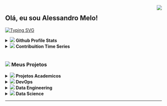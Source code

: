 <img align="right" src="https://visitor-badge.laobi.icu/badge?page_id=alessandromeloweb.visitor-badgee&color=green&style=flat-square">
  
<!-- <a href="https://hits.seeyoufarm.com"><img align="right" src="https://hits.seeyoufarm.com/api/count/incr/badge.svg?url=https%3A%2F%2Fgithub.com%2Falessandromeloweb%2Falessandromeloweb&count_bg=%233D6BC8&title_bg=%23555555&icon=&icon_color=%23E7E7E7&title=views&edge_flat=false"/></a> -->

## Olá, eu sou Alessandro Melo!
<!-- <img src="https://cr-ss-service.azurewebsites.net/api/ScreenShot?widget=summary&username=alessandromeloweb&badges=3&show-avatar=false&style=--header-bg-color:%23000;--border-radius:10px" width="35%" align="right"> -->
 
<p align="left">
  <a href="[![Typing SVG](https://readme-typing-svg.herokuapp.com?color=%230A00AE&duration=3000&lines=Especialista+em+Sistema;Engenheiro+de+Dados;Oracle+Tuning)](https://git.io/typing-svg))]></a>
</p>

[![Typing SVG](https://readme-typing-svg.herokuapp.com?color=%230A00AE&duration=3000&lines=Especialista+em+Sistema;Engenheiro+de+Dados;Oracle+Tuning)](https://git.io/typing-svg)
	   
<details>	
  <summary><a href="#"><img src="https://github.com/alessandromeloweb/alessandromeloweb/blob/main/images/icon_github.png"/></a><b> Github Profile Stats</b></summary>
  <img height="180em" src="https://github-readme-stats.vercel.app/api?username=alessandromeloweb&show_icons=true&count_private=true&theme=react&hide_border=true&bg_color=1F222E&title_color=79ff97&icon_color=79ff97" />
  <img height="180em" src="https://github-readme-stats.vercel.app/api/top-langs/?username=alessandromeloweb&exclude_repo=machine-learning&langs_count=8&layout=compact&theme=react&hide_border=true&bg_color=1F222E&title_color=79ff97&icon_color=79ff97"/>
  <br/>
</details>

<details>	
  <summary><a href="#"><img src="https://github.com/alessandromeloweb/alessandromeloweb/blob/main/images/icon_minimum-value.png"/></a><b> Contribuition Time Series</b></summary>
  <img src="https://activity-graph.herokuapp.com/graph?username=alessandromeloweb&theme=react-dark&bg_color=20232a&hide_border=true" width="100%"/>
</details>

<br/>

### <a href="#"><img src="https://github.com/alessandromeloweb/alessandromeloweb/blob/main/images/icon_open-source.png"/></a> Meus Projetos
<details>
  <summary><b> <a href="#"><img src="https://github.com/alessandromeloweb/alessandromeloweb/blob/main/images/icon_graduation.png"/></a> Projetos Academicos </b></summary>
  <table>
    <thead align="center">
      <tr border: none;>
	<td><b><a href="#"></a>Projetos</b></td>
        <td><b><a href="#"></a>Summary</b></td>
      </tr>
    </thead>
    <tbody>
      <tr>
      	<td>
		<a href="https://github.com/alessandromeloweb/teoria-da-computacao">
		<b>Teoria da Computação</b></a>
	</td>
      	<td>
		<a href="https://github.com/alessandromeloweb/teoria-da-computacao">
		<img src="https://github-readme-stats.vercel.app/api/pin/?username=alessandromeloweb&repo=teoria-da-computacao&icon_color=79ff97&text_color=9f9f9f&bg_color=151515"/>
	</td>
      </tr>
      <tr>
	<td>
		<a href="https://github.com/alessandromeloweb/introducao-a-programacao-orientada-a-objetos">
		<b>Introdução a Programação Orientada à Objetos</b></a>
	</td>
        <td>
		<a href="https://github.com/alessandromeloweb/introducao-a-programacao-orientada-a-objetos">
		<img src="https://github-readme-stats.vercel.app/api/pin/?username=alessandromeloweb&repo=introducao-a-programacao-orientada-a-objetos&icon_color=79ff97&text_color=9f9f9f&bg_color=151515"/>
	</td>
      </tr>
      <tr>
	<td>
		<a href="https://github.com/alessandromeloweb/desenvolvimento-de-sistemas">
		<b>Desenvolvimento de Sistemas</b></a>
	</td>
        <td>
		<a href="https://github.com/alessandromeloweb/desenvolvimento-de-sistemas">
		<img alt="Summary" src="https://github-readme-stats.vercel.app/api/pin/?username=alessandromeloweb&repo=desenvolvimento-de-sistemas&icon_color=79ff97&text_color=9f9f9f&bg_color=151515"/>
	</td>
      </tr>
      <tr>
	<td>
		<a href="https://github.com/alessandromeloweb/organizacao-e-arquitetura-de-computadores">
		<b>Organização e Arquitetura de Computadores</b></a>
	</td>
        <td>
		<a href="https://github.com/alessandromeloweb/organizacao-e-arquitetura-de-computadores">
		<img src="https://github-readme-stats.vercel.app/api/pin/?username=alessandromeloweb&repo=organizacao-e-arquitetura-de-computadores&icon_color=79ff97&text_color=9f9f9f&bg_color=151515"/>
	</td>
      </tr>
      <tr>
	<td>
		<a href="https://github.com/alessandromeloweb/banco-de-dados">
		<b>Banco de Dados</b></a>
	</td>
        <td>
		<a href="https://github.com/alessandromeloweb/banco-de-dados">
		<img src="https://github-readme-stats.vercel.app/api/pin/?username=alessandromeloweb&repo=banco-de-dados&icon_color=79ff97&text_color=9f9f9f&bg_color=151515"/></td>
      </tr>
      <tr>
	<td>
		<a href="https://github.com/alessandromeloweb/programacao-paralela-e-distribuida">
		<b>Programacao Paralela e Distribuida</b></a>
	</td>
        <td>
		<a href="https://github.com/alessandromeloweb/programacao-paralela-e-distribuida">
		<img src="https://github-readme-stats.vercel.app/api/pin/?username=alessandromeloweb&repo=programacao-paralela-e-distribuida&icon_color=79ff97&text_color=9f9f9f&bg_color=151515"/></td>
      </tr>
      <tr>
	<td>
		<a href="https://github.com/alessandromeloweb/game-craps">
		<b>Engenharia de Software (game)</b></a>
	</td>
        <td>
		<a href="https://github.com/alessandromeloweb/game-craps">
		<img src="https://github-readme-stats.vercel.app/api/pin/?username=alessandromeloweb&repo=game-craps&icon_color=79ff97&text_color=9f9f9f&bg_color=151515"/></td>
      </tr>
      <tr>
	<td>
		<a href="https://github.com/alessandromeloweb/prolog-language">
		<b>Prolog</b></a>
	</td>
        <td>
		<a href="https://github.com/alessandromeloweb/prolog-language">
		<img src="https://github-readme-stats.vercel.app/api/pin/?username=alessandromeloweb&repo=prolog-language&icon_color=79ff97&text_color=9f9f9f&bg_color=151515"/>
	</td>
      </tr>
      <tr>
	<td>
		<a href="https://github.com/alessandromeloweb/compiladores">
		<b>Compiladores</b></a>
	</td>
        <td>
		<a href="https://github.com/alessandromeloweb/compiladores">
		<img src="https://github-readme-stats.vercel.app/api/pin/?username=alessandromeloweb&repo=compiladores&icon_color=79ff97&text_color=9f9f9f&bg_color=151515"/></td>
      </tr>
      <tr>
	<td>
		<a href="https://github.com/alessandromeloweb/inteligencia-artificial">
		<b>Inteligencia Artificial</b></a>
	</td>
        <td>
		<a href="https://github.com/alessandromeloweb/inteligencia-artificial">
		<img src="https://github-readme-stats.vercel.app/api/pin/?username=alessandromeloweb&repo=inteligencia-artificial&icon_color=79ff97&text_color=9f9f9f&bg_color=151515"/></td>
      </tr>
      <tr>
	<td>
		<a href="https://github.com/alessandromeloweb/redes-de-computadores">
		<b>Redes de Computadores</b></a></td>
        <td>
		<a href="https://github.com/alessandromeloweb/redes-de-computadores">
		<img src="https://github-readme-stats.vercel.app/api/pin/?username=alessandromeloweb&repo=redes-de-computadores&icon_color=79ff97&text_color=9f9f9f&bg_color=151515"/></td>
      </tr>
      <tr>
	<td>
		<a href="https://github.com/alessandromeloweb/seguranca-de-redes">
		<b>Seguranca de Redes</b></a>
	</td>
        <td>
		<a href="https://github.com/alessandromeloweb/seguranca-de-redes">
		<img src="https://github-readme-stats.vercel.app/api/pin/?username=alessandromeloweb&repo=seguranca-de-redes&icon_color=79ff97&text_color=9f9f9f&bg_color=151515"/></td>
      </tr>  
      <tr>
	<td>
		<a href="https://github.com/alessandromeloweb/forecast-of-time-series-with-stock-data">
		<b>TCC</b></a>
	</td>
        <td>
		<a href="https://github.com/alessandromeloweb/forecast-of-time-series-with-stock-data">
		<img src="https://github-readme-stats.vercel.app/api/pin/?username=alessandromeloweb&repo=forecast-of-time-series-with-stock-data&icon_color=79ff97&text_color=9f9f9f&bg_color=151515"/></td>
      </tr>
    </tbody>
  </table>
  <br />
</details>

<details>
  <summary><b> <a href="#-my-open-souce-projects"><img src="https://img.icons8.com/material/24/000000/docker.png"/></a> DevOps</b></summary>
  <table>
    <thead align="center">
      <tr border: none;>
        <td><b>Projects</b></td>
        <td><b>Summary</b></td>
      </tr>
    </thead>
    <tbody>
      <tr>
      	<td>
		<a href="https://github.com/alessandromeloweb/home-sweet-home">
		<b>My Personal Configuration</b></a>
	</td>
      	<td>
		<a href="https://github.com/alessandromeloweb/home-sweet-home">
		<img src="https://github-readme-stats.vercel.app/api/pin/?username=alessandromeloweb&repo=home-sweet-home&icon_color=79ff97&text_color=9f9f9f&bg_color=151515"/></td>
      </tr>	
      <tr>
      	<td>
		<a href="https://github.com/alessandromeloweb/encrypt-file">
		<b>Encrypt File</b></a>
	</td>
      	<td>
		<a href="https://github.com/alessandromeloweb/encrypt-file">
		<img src="https://github-readme-stats.vercel.app/api/pin/?username=alessandromeloweb&repo=encrypt-file&icon_color=79ff97&text_color=9f9f9f&bg_color=151515"/>
	</td>
      </tr>
      <tr>
      	<td>
		<a href="https://github.com/alessandromeloweb/showenv">
		<b>Show Enviroment</b></a>
	</td>
      	<td>
		<a href="https://github.com/alessandromeloweb/showenv">
		<img src="https://github-readme-stats.vercel.app/api/pin/?username=alessandromeloweb&repo=showenv&icon_color=79ff97&text_color=9f9f9f&bg_color=151515"/></td>
      </tr>	    
    </tbody>
  </table>
  <br />
</details>

<details>
  <summary><b> <a href="#-my-open-souce-projects"><img src="https://img.icons8.com/material/24/000000/elephant.png"/></a> Data Engineering</b></summary>
  <table>
    <thead align="center">
      <tr border: none;>
        <td><b>Projects</b></td>
        <td><b>Summary</b></td>
      </tr>
    </thead>
    <tbody>
	<tr>
      	</tr>
	<tr>
      	<td>
		<a href="https://github.com/alessandromeloweb/understanding-the-python-ecosystem">
		<b>Understanding the Python Ecosystem</b></a>
	</td>
      	<td>
		<a href="https://github.com/alessandromeloweb/ understanding-the-python-ecosystem">
		<img src="https://github-readme-stats.vercel.app/api/pin/?username=alessandromeloweb&repo=understanding-the-python-ecosystem&icon_color=79ff97&text_color=9f9f9f&bg_color=151515"/>
	</td>
      </tr>
      <tr>
      	<td>
		<a href="https://github.com/alessandromeloweb/becoming-an-expert-data">
		<b>Becoming an Expert Data</b></a>
	</td>
      	<td>
		<a href="https://github.com/alessandromeloweb/becoming-an-expert-data">
		<img src="https://github-readme-stats.vercel.app/api/pin/?username=alessandromeloweb&repo=becoming-an-expert-data&icon_color=79ff97&text_color=9f9f9f&bg_color=151515"/>
		</td>
      </tr>
      <tr>
      	<td>
		<a href="https://github.com/alessandromeloweb/automated-business-intelligence-at-azure">
		<b>Automated Business Intelligence at Azure</b></a>
	</td>
      	<td>										
		<a href="https://github.com/alessandromeloweb/automated-business-intelligence-at-azure">
		<img src="https://github-readme-stats.vercel.app/api/pin/?username=alessandromeloweb&repo=automated-business-intelligence-at-azure&icon_color=79ff97&text_color=9f9f9f&bg_color=151515"/></td>
      </tr>
      <tr>
      	<td>
		<a href="https://github.com/alessandromeloweb/pyssas">
		<b>Python API to handler SSAS</b></a>
	</td>
      	<td>
		<a href="https://github.com/alessandromeloweb/pyssas">
		<img alt="Summary" src="https://github-readme-stats.vercel.app/api/pin/?username=alessandromeloweb&repo=pyssas&icon_color=79ff97&text_color=9f9f9f&bg_color=151515"/></td>
      </tr>	    
    </tbody>
  </table>
  <br />
</details>

<details>
  <summary><b>  <a href="#-my-open-souce-projects"><img src="https://img.icons8.com/material/24/000000/test-tube--v1.png"/></a> Data Science</b></summary>
  <table>
    <thead align="center">
      <tr border: none;>
        <td><b>Projects</b></td>
        <td><b>Summary</b></td>
      </tr>
    </thead>
    <tbody>
	<tr>
      		<td>
			 <a href="https://github.com/alessandromeloweb/finding-donors">
			<b>Finding Donors</b></a>
		</td>
      		<td>
			<a href="https://github.com/alessandromeloweb/finding-donors">
			<img src="https://github-readme-stats.vercel.app/api/pin/?username=alessandromeloweb&repo=finding-donors&icon_color=79ff97&text_color=9f9f9f&bg_color=151515"/>
		</td>
      	</tr>
	<tr>
      		<td>
			<a href="https://github.com/alessandromeloweb/porto-seguro-safe-driver-prediction">
			<b>Porto Seguro Safe Driver Prediction</b></a>
		</td>
      		<td>
			<a href="https://github.com/alessandromeloweb/porto-seguro-safe-driver-prediction">
			<img src="https://github-readme-stats.vercel.app/api/pin/?username=alessandromeloweb&repo=porto-seguro-safe-driver-prediction&icon_color=79ff97&text_color=9f9f9f&bg_color=151515"/></td>
      	</tr>
	<tr>
      		<td>
			<a href="https://github.com/alessandromeloweb/predict-which-customers-a-call-center-should-contact">
			<b>Predict Which Customers a Call Center Should Contact</b></a>
		</td>
      		<td>
			<a href="https://github.com/alessandromeloweb/predict-which-customers-a-call-center-should-contact">
			<img src="https://github-readme-stats.vercel.app/api/pin/?username=alessandromeloweb&repo=predict-which-customers-a-call-center-should-contact&icon_color=79ff97&text_color=9f9f9f&bg_color=151515"/></td>
      	</tr>
	</tr>
	    	<tr>
      		<td>
			<a href="https://github.com/alessandromeloweb/predicting-retail-churn-with-azure-ml-studio">
			<b>Predicting Retail Churn with Azure ML Studio</b></a>
		</td>
      		<td>
			<a href="https://github.com/alessandromeloweb/predicting-retail-churn-with-azure-ml-studio">
			<img src="https://github-readme-stats.vercel.app/api/pin/?username=alessandromeloweb&repo=predicting-retail-churn-with-azure-ml-studio&icon_color=79ff97&text_color=9f9f9f&bg_color=151515"/></td>
      	</tr>
	<tr>
      		<td>
			<a href="https://github.com/alessandromeloweb/federated-learning-for-text-generation">
			<b>Federated Learning for Text Generation</b></a>
		</td>
      		<td>
			<a href="https://github.com/alessandromeloweb/federated-learning-for-text-generation">
			<img src="https://github-readme-stats.vercel.app/api/pin/?username=alessandromeloweb&repo=federated-learning-for-text-generation&icon_color=79ff97&text_color=9f9f9f&bg_color=151515"/></td>
      	</tr>
	<tr>
      		<td>
			<a href="https://github.com/alessandromeloweb/allstate-claims-severity">
			<b>Allstate Claims Severity</b></a>
		</td>
      		<td>
			<a href="https://github.com/alessandromeloweb/allstate-claims-severity">
			<img src="https://github-readme-stats.vercel.app/api/pin/?username=alessandromeloweb&repo=allstate-claims-severity&icon_color=79ff97&text_color=9f9f9f&bg_color=151515"/></td>
      	</tr>
    </tbody>
  </table>
  <br />
</details>




<!-- 
<details>		
  <summary><b>⚙️ Things I use to get stuff done</b></summary>
  	<ul>
  	    <li><b>OS:</b> Ubuntu 20.04</li>
  	    <li><b>Browser: </b> Brave</li>
	    <li><b>Terminal: </b> Bash: Oh My Bash</li>
	    <li><b>Code Editor:</b> VSCode + Pycharm</li>
	    <li><b>To Stay Updated:</b> Dev.to, Medium, Linkedin and Twitter.</li>
	    <br />
	⚛️ Checkout My Personal Configrations <a href="https://github.com/alessandromeloweb/home-sweet-home">Here</a>.
	</ul>	
</details> -->


<!-- <h4 align="center">
  <a href="https://github.com/alessandromeloweb?tab=repositories" title="Show Repositories">🔎 Show More 🔍</a>
</h4>
 -->
 
---

